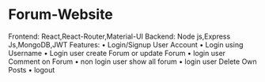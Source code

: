 # Forum-Website
Frontend: React,React-Router,Material-UI Backend: Node js,Express Js,MongoDB,JWT 
Features:
•	Login/Signup User Account
•	Login using Username
•	Login user create Forum or update Forum
•	login user Comment on Forum 
•	non login user show all forum
•	login user Delete Own Posts
•	logout
